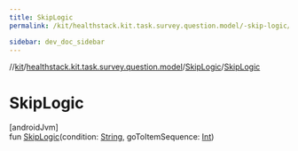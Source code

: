 ```yaml
---
title: SkipLogic
permalink: /kit/healthstack.kit.task.survey.question.model/-skip-logic/-skip-logic.html

sidebar: dev_doc_sidebar
---
```

//[kit](../../../kit.html)/[healthstack.kit.task.survey.question.model](../index.html)/[SkipLogic](index.html)/[SkipLogic](-skip-logic.html)



# SkipLogic



[androidJvm]\
fun [SkipLogic](-skip-logic.html)(condition: [String](https://kotlinlang.org/api/latest/jvm/stdlib/kotlin/-string/index.html), goToItemSequence: [Int](https://kotlinlang.org/api/latest/jvm/stdlib/kotlin/-int/index.html))




